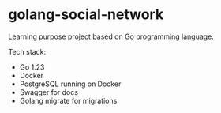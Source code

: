 # golang-social-network
Learning purpose project based on Go programming language.

Tech stack:
- Go 1.23
- Docker
- PostgreSQL running on Docker
- Swagger for docs
- Golang migrate for migrations
